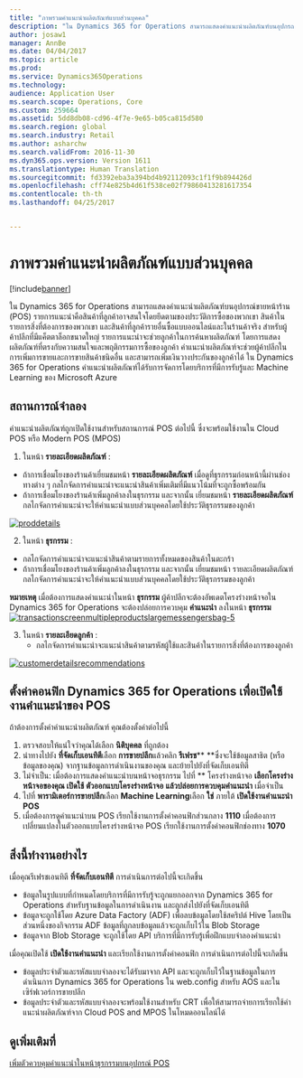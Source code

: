 ```yaml
---
title: "ภาพรวมคำแนะนำผลิตภัณฑ์แบบส่วนบุคคล"
description: "ใน Dynamics 365 for Operations สามารถแสดงคำแนะนำผลิตภัณฑ์บนอุปกรณ์ขายหน้าร้าน (POS) รายการแนะนำคือสินค้าที่ลูกค้าอาจสนใจโดยยึดตามของประวัติการซื้อของพวกเขา สินค้าในรายการสิ่งที่ต้องการของพวกเขา และสินค้าที่ลูกค้ารายอื่นซื้อแบบออนไลน์และในร้านค้าจริง สำหรับผู้ค้าปลีกที่มีแค็ตตาล็อกขนาดใหญ่ รายการแนะนำจะช่วยลูกค้าในการค้นหาผลิตภัณฑ์ โดยการแสดงผลิตภัณฑ์ที่ตรงกับความสนใจและพฤติกรรมการซื้อของลูกค้า คำแนะนำผลิตภัณฑ์จะช่วยผู้ค้าปลีกในการเพิ่มการขายและการขายสินค้าชนิดอื่น และสามารถเพิ่มเงินวางประกันของลูกค้าได้ ใน Dynamics 365 for Operations คำแนะนำผลิตภัณฑ์ได้รับการจัดการโดยบริการที่มีการรับรู้และ Machine Learning ของ Microsoft Azure"
author: josaw1
manager: AnnBe
ms.date: 04/04/2017
ms.topic: article
ms.prod: 
ms.service: Dynamics365Operations
ms.technology: 
audience: Application User
ms.search.scope: Operations, Core
ms.custom: 259664
ms.assetid: 5dd8db08-cd96-4f7e-9e65-b05ca815d580
ms.search.region: global
ms.search.industry: Retail
ms.author: asharchw
ms.search.validFrom: 2016-11-30
ms.dyn365.ops.version: Version 1611
ms.translationtype: Human Translation
ms.sourcegitcommit: fd3392eba3a394bd4b92112093c1f1f9b894426d
ms.openlocfilehash: cff74e825b4d61f538ce02f79860413281617354
ms.contentlocale: th-th
ms.lasthandoff: 04/25/2017


---
```


# <a name="personalized-product-recommendations-overview"></a>ภาพรวมคำแนะนำผลิตภัณฑ์แบบส่วนบุคคล

[!include[banner](includes/banner.md)]


ใน Dynamics 365 for Operations สามารถแสดงคำแนะนำผลิตภัณฑ์บนอุปกรณ์ขายหน้าร้าน (POS) รายการแนะนำคือสินค้าที่ลูกค้าอาจสนใจโดยยึดตามของประวัติการซื้อของพวกเขา สินค้าในรายการสิ่งที่ต้องการของพวกเขา และสินค้าที่ลูกค้ารายอื่นซื้อแบบออนไลน์และในร้านค้าจริง สำหรับผู้ค้าปลีกที่มีแค็ตตาล็อกขนาดใหญ่ รายการแนะนำจะช่วยลูกค้าในการค้นหาผลิตภัณฑ์ โดยการแสดงผลิตภัณฑ์ที่ตรงกับความสนใจและพฤติกรรมการซื้อของลูกค้า คำแนะนำผลิตภัณฑ์จะช่วยผู้ค้าปลีกในการเพิ่มการขายและการขายสินค้าชนิดอื่น และสามารถเพิ่มเงินวางประกันของลูกค้าได้ ใน Dynamics 365 for Operations คำแนะนำผลิตภัณฑ์ได้รับการจัดการโดยบริการที่มีการรับรู้และ Machine Learning ของ Microsoft Azure

<a name="scenarios"></a>สถานการณ์จำลอง
---------

คำแนะนำผลิตภัณฑ์ถูกเปิดใช้งานสำหรับสถานการณ์ POS ต่อไปนี้ ซึ่งจะพร้อมใช้งานใน Cloud POS หรือ Modern POS (MPOS)

1.  ในหน้า **รายละเอียดผลิตภัณฑ์** :

-   ถ้าการเชื่อมโยงของร้านค้าเยี่ยมชมหน้า **รายละเอียดผลิตภัณฑ์** เมื่อดูที่ธุรกรรมก่อนหน้านี้ผ่านช่องทางต่าง ๆ กลไกจัดการคำแนะนำจะแนะนำสินค้าเพิ่มเติมที่มีแนวโน้มที่จะถูกซื้อพร้อมกัน
-   ถ้าการเชื่อมโยงของร้านค้าเพิ่มลูกค้าลงในธุรกรรม และจากนั้น เยี่ยมชมหน้า **รายละเอียดผลิตภัณฑ์** กลไกจัดการคำแนะนำจะให้คำแนะนำแบบส่วนบุคคลโดยใช้ประวัติธุรกรรมของลูกค้า

[![proddetails](./media/proddetails.png)](./media/proddetails.png)

2.  ในหน้า **ธุรกรรม** :

-   กลไกจัดการคำแนะนำจะแนะนำสินค้าตามรายการทั้งหมดของสินค้าในตะกร้า
-   ถ้าการเชื่อมโยงของร้านค้าเพิ่มลูกค้าลงในธุรกรรม และจากนั้น เยี่ยมชมหน้า รายละเอียดผลิตภัณฑ์ กลไกจัดการคำแนะนำจะให้คำแนะนำแบบส่วนบุคคลโดยใช้ประวัติธุรกรรมของลูกค้า

**หมายเหตุ** เมื่อต้องการแสดงคำแนะนำในหน้า **ธุรกรรม** ผู้ค้าปลีกจะต้องอัพเดตโครงร่างหน้าจอใน Dynamics 365 for Operations จะต้องปล่อยการควบคุม **คำแนะนำ** ลงในหน้า **ธุรกรรม** [![transactionscreenmultipleproductslargemessengersbag-5](./media/transactionscreenmultipleproductslargemessengersbag-5.jpg)](./media/transactionscreenmultipleproductslargemessengersbag-5.jpg)

3.  ในหน้า **รายละเอียดลูกค้า** :
    -   กลไกจัดการคำแนะนำจะแนะนำสินค้าตามรหัสผู้ใช้และสินค้าในรายการสิ่งที่ต้องการของลูกค้า

[![customerdetailsrecommendations](./media/customerdetailsrecommendations.png)](./media/customerdetailsrecommendations.png)

## <a name="configure-dynamics-365-for-operations-to-enable-pos-recommendations"></a>ตั้งค่าคอนฟิก Dynamics 365 for Operations เพื่อเปิดใช้งานคำแนะนำของ POS
ถ้าต้องการตั้งค่าคำแนะนำผลิตภัณฑ์ คุณต้องตั้งค่าต่อไปนี้

1.  ตรวจสอบให้แน่ใจว่าคุณได้เลือก **นิติบุคคล** ที่ถูกต้อง
2.  นำทางไปยัง **ที่จัดเก็บเอนทิตี**เลือก **การขายปลีก**แล้วคลิก **รีเฟรช**** **ซึ่งจะใช้ข้อมูลสาธิต (หรือข้อมูลของคุณ) จากฐานข้อมูลการดำเนินงานของคุณ และย้ายไปยังที่จัดเก็บเอนทิตี
3.  ไม่จำเป็น: เมื่อต้องการแสดงคำแนะนำบนหน้าจอธุรกรรม ไปที่ ** โครงร่างหน้าจอ **เลือกโครงร่างหน้าจอของคุณ เปิดใช้ **ตัวออกแบบโครงร่างหน้าจอ**** **แล้วปล่อยการควบคุมคำแนะนำ** เมื่อจำเป็น
4.  ไปที่ **พารามิเตอร์การขายปลีก**เลือก **Machine Learning**เลือก **ใช่** ภายใต้ **เปิดใช้งานคำแนะนำ POS**
5.  เมื่อต้องการดูคำแนะนำบน POS เรียกใช้งานการตั้งค่าคอนฟิกส่วนกลาง **1110** เมื่อต้องการเปลี่ยนแปลงในตัวออกแบบโครงร่างหน้าจอ POS เรียกใช้งานการตั้งค่าคอนฟิกช่องทาง **1070**

## <a name="how-does-it-work"></a>[]()สิ่งนี้ทำงานอย่างไร
เมื่อคุณรีเฟรชเอนทิตี **ที่จัดเก็บเอนทิตี** การดำเนินการต่อไปนี้จะเกิดขึ้น

-   ข้อมูลในรูปแบบที่กำหนดโดยบริการที่มีการรับรู้จะถูกแยกออกจาก Dynamics 365 for Operations สำหรับฐานข้อมูลในการดำเนินงาน และถูกส่งไปยังที่จัดเก็บเอนทิตี
-   ข้อมูลจะถูกใช้โดย Azure Data Factory (ADF) เพื่อลบข้อมูลโดยใช้สคริปต์ Hive โดยเป็นส่วนหนึ่งของกิจกรรม ADF ข้อมูลที่ถูกลบข้อมูลแล้วจะถูกเก็บไว้ใน Blob Storage
-   ข้อมูลจาก Blob Storage จะถูกใช้โดย API บริการที่มีการรับรู้เพื่อฝึกแบบจำลองคำแนะนำ

เมื่อคุณเปิดใช้ **เปิดใช้งานคำแนะนำ** และเรียกใช้งานการตั้งค่าคอนฟิก การดำเนินการต่อไปนี้จะเกิดขึ้น

-   ข้อมูลประจำตัวและรหัสแบบจำลองจะได้รับมาจาก API และจะถูกเก็บไว้ในฐานข้อมูลในการดำเนินการ Dynamics 365 for Operations ใน web.config สำหรับ AOS และในเซิร์ฟเวอร์การขายปลีก
-   ข้อมูลประจำตัวและรหัสแบบจำลองจะพร้อมใช้งานสำหรับ CRT เพื่อให้สามารถจ่ายการเรียกใช้คำแนะนำผลิตภัณฑ์จาก Cloud POS and MPOS ในโหมดออนไลน์ได้


<a name="see-also"></a>ดูเพิ่มเติมที่
--------

[เพิ่มตัวควบคุมคำแนะนำในหน้าธุรกรรมบนอุปกรณ์ POS](add-recommendations-control-pos-screen.md)




